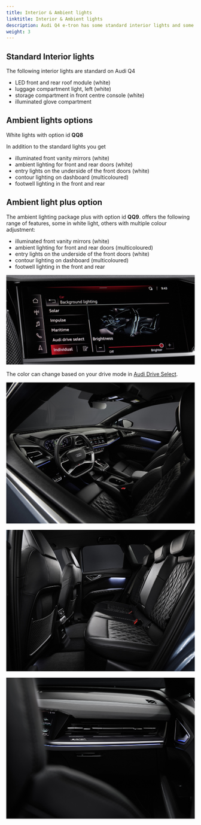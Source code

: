 ```yaml
---
title: Interior & Ambient lights
linktitle: Interior & Ambient lights
description: Audi Q4 e-tron has some standard interior lights and some additional options.
weight: 3
---
```


## Standard Interior lights

The following interior lights are standard on Audi Q4

- LED front and rear roof module (white)
- luggage compartment light, left (white)
- storage compartment in front centre console (white)
- illuminated glove compartment

## Ambient lights options

White lights with option id **QQ8**

In addition to the standard lights you get

- illuminated front vanity mirrors (white)
- ambient lighting for front and rear doors (white)
- entry lights on the underside of the front doors (white)
- contour lighting on dashboard (multicoloured)
- footwell lighting in the front and rear
  
## Ambient light plus option

The ambient lighting package plus with option id **QQ9**. offers the following range of features, some in white light, others with multiple colour adjustment:

- illuminated front vanity mirrors (white)
- ambient lighting for front and rear doors (multicoloured)
- entry lights on the underside of the front doors (white)
- contour lighting on dashboard (multicoloured)
- footwell lighting in the front and rear


![Ambient lights](ambientligtscontrol.jpg "The lighs are controlled in MMI")

The color can change based on your drive mode in [Audi Drive Select](/models/q4-e-tron/technology/audidriveselect/).

![Ambient lights](ambientlight.jpg "Multicolor ambient light")

![Ambient lights](ambientlight2.jpg "Multicolor ambient light")

![Ambient lights](ambientlight3.jpg "Multicolor ambient light")